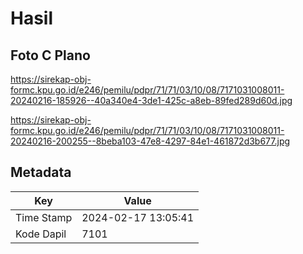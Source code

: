 # Hasil

## Foto C Plano

https://sirekap-obj-formc.kpu.go.id/e246/pemilu/pdpr/71/71/03/10/08/7171031008011-20240216-185926--40a340e4-3de1-425c-a8eb-89fed289d60d.jpg

https://sirekap-obj-formc.kpu.go.id/e246/pemilu/pdpr/71/71/03/10/08/7171031008011-20240216-200255--8beba103-47e8-4297-84e1-461872d3b677.jpg


## Metadata

| Key        | Value               |
| ---------- | ------------------- |
| Time Stamp | 2024-02-17 13:05:41 |
| Kode Dapil | 7101                |



